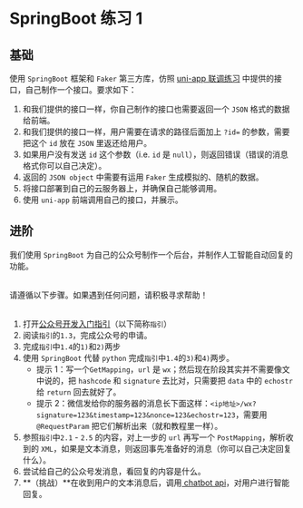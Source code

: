 # SpringBoot 练习 1

## 基础
使用 `SpringBoot` 框架和 `Faker` 第三方库，仿照 [uni-app 联调练习](../content/uni-app-practice) 中提供的接口，自己制作一个接口。要求如下：  
1. 和我们提供的接口一样，你自己制作的接口也需要返回一个 `JSON` 格式的数据给前端。  
2. 和我们提供的接口一样，用户需要在请求的路径后面加上 `?id=` 的参数，需要把这个 `id` 放在 `JSON` 里返还给用户。  
3. 如果用户没有发送 `id` 这个参数（i.e. `id` 是 `null`），则返回错误（错误的消息格式你可以自己决定）。  
4. 返回的 `JSON object` 中需要有运用 `Faker` 生成模拟的、随机的数据。  
5. 将接口部署到自己的云服务器上，并确保自己能够调用。  
6. 使用 `uni-app` 前端调用自己的接口，并展示。


## 进阶
我们使用 `SpringBoot` 为自己的公众号制作一个后台，并制作人工智能自动回复的功能。  
<br>

请遵循以下步骤。如果遇到任何问题，请积极寻求帮助！  
<br>


1. 打开[公众号开发入门指引](https://developers.weixin.qq.com/doc/offiaccount/Getting_Started/Getting_Started_Guide.html)（以下简称`指引`）  
2. 阅读`指引`的`1.3`，完成公众号的申请。  
3. 完成`指引`中`1.4`的`1)`和`2)`两步  
4. 使用 `SpringBoot` 代替 `python` 完成`指引`中`1.4`的`3)`和`4)`两步。
    - 提示 1：写一个`GetMapping`，`url` 是 `wx`；然后现在阶段其实并不需要像文中说的，把 `hashcode` 和 `signature` 去比对，只需要把 `data` 中的 `echostr` 给 `return` 回去就好了。  
    - 提示 2：微信发给你的服务器的消息长下面这样：`<ip地址>/wx?signature=123&timestamp=123&nonce=123&echostr=123`，需要用 `@RequestParam` 把它们解析出来（就和教程里一样）。
5. 参照`指引`中`2.1` - `2.5` 的内容，对上一步的 `url` 再写一个 `PostMapping`，解析收到的 `XML`，如果是文本消息，则返回事先准备好的消息（你可以自己决定回复什么）。  
6. 尝试给自己的公众号发消息，看回复的内容是什么。
7. **（挑战）**在收到用户的文本消息后，调用[ chatbot api](https://www.chatbot.com/docs/)，对用户进行智能回复。

